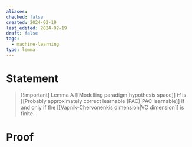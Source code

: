 ```yaml
---
aliases: 
checked: false
created: 2024-02-19
last_edited: 2024-02-19
draft: false
tags:
  - machine-learning
type: lemma
---
```

# Statement

> [!important] Lemma
> A [[Modelling paradigm|hypothesis space]] $H$ is [[Probably approximately correct learnable (PAC)|PAC learnable]] if and only if the [[Vapnik-Chervonenkis dimension|VC dimension]] is finite.

# Proof
